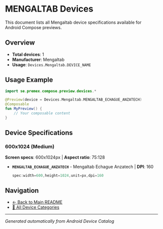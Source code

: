 # MENGALTAB Devices

This document lists all Mengaltab device specifications available for Android Compose previews.

## Overview

- **Total devices**: 1
- **Manufacturer**: Mengaltab
- **Usage**: `Devices.Mengaltab.DEVICE_NAME`

## Usage Example

```kotlin
import se.premex.compose.preview.devices.*

@Preview(device = Devices.Mengaltab.MENGALTAB_ECHAGUE_ANZATECH)
@Composable
fun MyPreview() {
    // Your composable content
}
```

## Device Specifications

### 600x1024 (Medium)

**Screen specs**: 600x1024px | **Aspect ratio**: 75:128

- **`MENGALTAB_ECHAGUE_ANZATECH`** - Mengaltab Echague Anzatech | **DPI**: 160
  ```kotlin
  spec:width=600,height=1024,unit=px,dpi=160
  ```

## Navigation

- [← Back to Main README](../../README.md)
- [📱 All Device Categories](../README.md)

---
*Generated automatically from Android Device Catalog*
